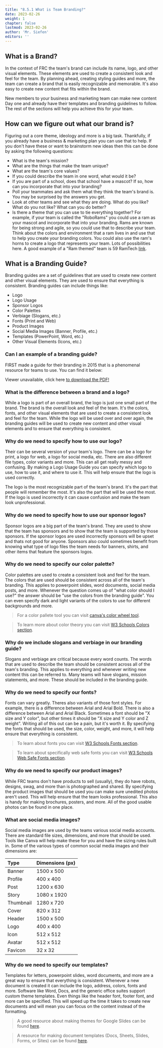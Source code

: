 ```yaml
---
title: "8.5.1 What is Team Branding?"
date: 2023-02-26
weight: 1
chapter: false
lastmod: 2023-02-26
author: 'Mr. Siefen'
editors: ''
---
```


## What is a Brand?

In the context of FRC the team's brand can include its name, logo, and other visual elements. These elements are used to create a consistent look and feel for the team. By planning ahead, creating styling guides and more, the team can create a brand that is easily recognizable and memorable. It's also easy to create new content that fits within the brand.

New members to your business and marketing team can make new content Day one and already have their templates and branding guidelines to follow. The rest of the sections will help you achieve this for your team.

## How can we figure out what our brand is?

Figuring out a core theme, ideology and more is a big task. Thankfully, if you already have a business & marketing plan you can use that to help. If you don't have these or want to brainstorm new ideas then this can be done by asking the following questions:

* What is the team's mission?
* What are the things that make the team unique?
* What are the team's core values?
* If you could describe the team in one word, what would it be?
* If you are part of a school, does that school have a mascot? If so, how can you incorporate that into your branding?
* Poll your teammates and ask them what they think the team's brand is. You may be surprised by the answers you get.
* Look at other teams and see what they are doing. What do you like? What do you not like? What can you do better?
* Is there a theme that you can use to tie everything together? For example, if your team is called the "RoboRams" you could use a ram as your mascot and incorporate that into your branding. Rams are known for being strong and agile, so you could use that to describe your team. Think about the colors and environment that a ram lives in and use that to help you create your branding colors. You could also use the ram's horns to create a logo that represents your team. Lots of possibilities here. A good example of a "Ram themed" team is 59 RamTech [link](https://www.ramtech59.com/).

## What is a Branding Guide?

Branding guides are a set of guidelines that are used to create new content and other visual elements. They are used to ensure that everything is consistent. Branding guides can include things like:

* Logo
* Logo Usage
* Sponsor Logos
* Color Palettes
* Verbiage (Slogans, etc.)
* Fonts (Print and Web)
* Product Images
* Social Media Images (Banner, Profile, etc.)
* Templates (PowerPoint, Word, etc.)
* Other Visual Elements (Icons, etc.)

### Can I an example of a branding guide?

FIRST made a guide for their branding in 2015 that is a phenomenal resource for teams to use. You can find it below:

<object data="https://www.firstinspires.org/sites/default/files/uploads/resource_library/first-brand-guidelines-web-2015.pdf" type="application/pdf" width="100%" height="700px">
  <p>Viewer unavailable, click here <a href="https://www.firstinspires.org/sites/default/files/uploads/resource_library/first-brand-guidelines-web-2015.pdf">to download the PDF!</a></p>
</object>

### What is the difference between a brand and a logo?

While a logo is part of an overall brand, the logo is just one small part of the brand. The brand is the overall look and feel of the team. It's the colors, fonts, and other visual elements that are used to create a consistent look and feel for the team. While the logo will be used over and over again, the branding guides will be used to create new content and other visual elements and to ensure that everything is consistent.

### Why do we need to specify how to use our logo?

Their can be several version of your team's logo. There can be a logo for print, a logo for web, a logo for social media, etc. There are also different file types, color variants and more. This can all get really messy and confusing. By making a Logo Usage Guide you can specify which logo to use, how to use it, and where to use it. This will help ensure that the logo is used correctly.

The logo is the most recognizable part of the team's brand. It's the part that people will remember the most. It's also the part that will be used the most. If the logo is used incorrectly it can cause confusion and make the team look unprofessional.

### Why do we need to specify how to use our sponsor logos?

Sponsor logos are a big part of the team's brand. They are used to show that the team has sponsors and to show that the team is supported by those sponsors. If the sponsor logos are used incorrectly sponsors will be upset and thats not good for anyone. Sponsors also could sometimes benefit from knowing what type of logo files the team needs for banners, shirts, and other items that feature the sponsors logos.

### Why do we need to specify our color palette?

Color palettes are used to create a consistent look and feel for the team. The colors that are used should be consistent across all of the team's branding. This applies to powerpoint slides, word documents, social media posts, and more. Whenever the question comes up of "what color should I use?" the answer should be "use the colors from the branding guide". You can even specify dark and light variants of the colors to use for different backgrounds and more.

> For a color pallete tool you can visit [canva's color wheel tool](https://www.canva.com/colors/color-wheel/).

> To learn more about color theory you can visit [W3 Schools Colors section](https://www.w3schools.com/colors/default.asp).

### Why do we include slogans and verbiage in our branding guide?

Slogans and verbiage are critical because every word counts. The words that are used to describe the team should be consistent across all of the team's branding. This applies to everything and whenever writing new content this can be referred to. Many teams will have slogans, mission statements, and more. These should be included in the branding guide.

### Why do we need to specify our fonts?

Fonts can vary greatly. Theres also variants of those font styles. For example, there is a difference between Arial and Arial Bold. There is also a difference between Arial and Arial Black. Sometimes a font should be "X size and Y color", but other times it should be "X size and Y color and Z weight". Writing all of this out can be a pain, but it's worth it. By specifying the fonts that should be used, the size, color, weight, and more, it will help ensure that everything is consistent.

> To learn about fonts you can visit [W3 Schools Fonts section](https://www.w3schools.com/cssref/pr_font_font.php).

> To learn about specifically web safe fonts you can visit [W3 Schools Web Safe Fonts section](https://www.w3schools.com/cssref/css_websafe_fonts.asp).

### Why do we need to specify our product images?

While FRC teams don't have products to sell (usually), they do have robots, designs, swag, and more than is photographed and shared. By specifying the product images that should be used you can make sure unedited photos aren't used. This will help ensure that the team looks professional. This also is handy for making brochures, posters, and more. All of the good usable photos can be found in one place.

### What are social media images?

Social media images are used by the teams various social media accounts. There are standard file sizes, dimensions, and more that should be used. Tools like Canva will help make these for you and have the sizing rules built in. Some of the various types of common social media images and their dimensions are:

| Type | Dimensions (px) |
| :-- | :-- |
| Banner | 1500 x 500 |
| Profile | 400 x 400 |
| Post | 1200 x 630 |
| Story | 1080 x 1920 |
| Thumbnail | 1280 x 720 |
| Cover | 820 x 312 |
| Header | 1500 x 500 |
| Logo | 400 x 400 |
| Icon | 512 x 512 |
| Avatar | 512 x 512 |
| Favicon | 32 x 32 |

### Why do we need to specify our templates?

Templates for letters, powerpoint slides, word documents, and more are a great way to ensure that everything is consistent. Whenever a new document is created it can include the logo, address, colors, fonts and more. Software like Word, Docs, and the generic office suites support custom theme templates. Even things like the header font, footer font, and more can be specified. This will speed up the time it takes to create new documents and will mean you can focus on the content instead of the formatting.

> A good resource about making themes for Google Slides can be found [here](https://support.google.com/a/users/answer/10164039?hl=en).

> A resource for making document templates (Docs, Sheets, Slides, Forms, or Sites) can be found [here](https://support.google.com/a/users/answer/9308885?hl=en).
